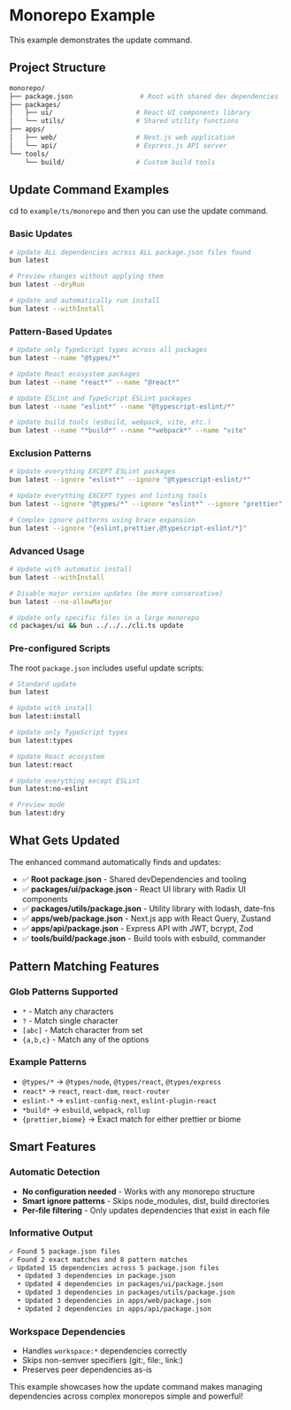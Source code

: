 # Monorepo Example

This example demonstrates the update command.

## Project Structure

```bash
monorepo/
├── package.json                 # Root with shared dev dependencies
├── packages/
│   ├── ui/                     # React UI components library  
│   └── utils/                  # Shared utility functions
├── apps/
│   ├── web/                    # Next.js web application
│   └── api/                    # Express.js API server
└── tools/
    └── build/                  # Custom build tools
```

## Update Command Examples

cd to `example/ts/monorepo` and then you can use the update command.

### Basic Updates

```bash
# Update ALL dependencies across ALL package.json files found
bun latest

# Preview changes without applying them  
bun latest --dryRun

# Update and automatically run install
bun latest --withInstall
```

### Pattern-Based Updates

```bash
# Update only TypeScript types across all packages
bun latest --name "@types/*"

# Update React ecosystem packages
bun latest --name "react*" --name "@react*"

# Update ESLint and TypeScript ESLint packages
bun latest --name "eslint*" --name "@typescript-eslint/*"

# Update build tools (esbuild, webpack, vite, etc.)
bun latest --name "*build*" --name "*webpack*" --name "vite"
```

### Exclusion Patterns

```bash
# Update everything EXCEPT ESLint packages
bun latest --ignore "eslint*" --ignore "@typescript-eslint/*"

# Update everything EXCEPT types and linting tools
bun latest --ignore "@types/*" --ignore "eslint*" --ignore "prettier"

# Complex ignore patterns using brace expansion
bun latest --ignore "{eslint,prettier,@typescript-eslint/*}"
```

### Advanced Usage

```bash
# Update with automatic install
bun latest --withInstall

# Disable major version updates (be more conservative)
bun latest --no-allowMajor

# Update only specific files in a large monorepo
cd packages/ui && bun ../../../cli.ts update
```

### Pre-configured Scripts

The root `package.json` includes useful update scripts:

```bash
# Standard update
bun latest

# Update with install
bun latest:install

# Update only TypeScript types
bun latest:types

# Update React ecosystem
bun latest:react

# Update everything except ESLint
bun latest:no-eslint

# Preview mode
bun latest:dry
```

## What Gets Updated

The enhanced command automatically finds and updates:

- ✅ **Root package.json** - Shared devDependencies and tooling
- ✅ **packages/ui/package.json** - React UI library with Radix UI components
- ✅ **packages/utils/package.json** - Utility library with lodash, date-fns
- ✅ **apps/web/package.json** - Next.js app with React Query, Zustand
- ✅ **apps/api/package.json** - Express API with JWT, bcrypt, Zod
- ✅ **tools/build/package.json** - Build tools with esbuild, commander

## Pattern Matching Features

### Glob Patterns Supported

- `*` - Match any characters
- `?` - Match single character  
- `[abc]` - Match character from set
- `{a,b,c}` - Match any of the options

### Example Patterns

- `@types/*` → `@types/node`, `@types/react`, `@types/express`
- `react*` → `react`, `react-dom`, `react-router`
- `eslint-*` → `eslint-config-next`, `eslint-plugin-react`
- `*build*` → `esbuild`, `webpack`, `rollup`
- `{prettier,biome}` → Exact match for either prettier or biome

## Smart Features

### Automatic Detection

- **No configuration needed** - Works with any monorepo structure
- **Smart ignore patterns** - Skips node_modules, dist, build directories
- **Per-file filtering** - Only updates dependencies that exist in each file

### Informative Output

```bash
✓ Found 5 package.json files
✓ Found 2 exact matches and 8 pattern matches  
✓ Updated 15 dependencies across 5 package.json files
  • Updated 3 dependencies in package.json
  • Updated 4 dependencies in packages/ui/package.json
  • Updated 3 dependencies in packages/utils/package.json  
  • Updated 3 dependencies in apps/web/package.json
  • Updated 2 dependencies in apps/api/package.json
```

### Workspace Dependencies

- Handles `workspace:*` dependencies correctly
- Skips non-semver specifiers (git:, file:, link:)
- Preserves peer dependencies as-is

This example showcases how the update command makes managing dependencies across complex monorepos simple and powerful!
